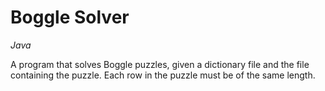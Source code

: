 <h1>Boggle Solver</h1>
<p><i>Java</i></p>
<p>A program that solves Boggle puzzles, given a dictionary file and the file containing the puzzle. Each row in the puzzle must be of the same length.</p>
